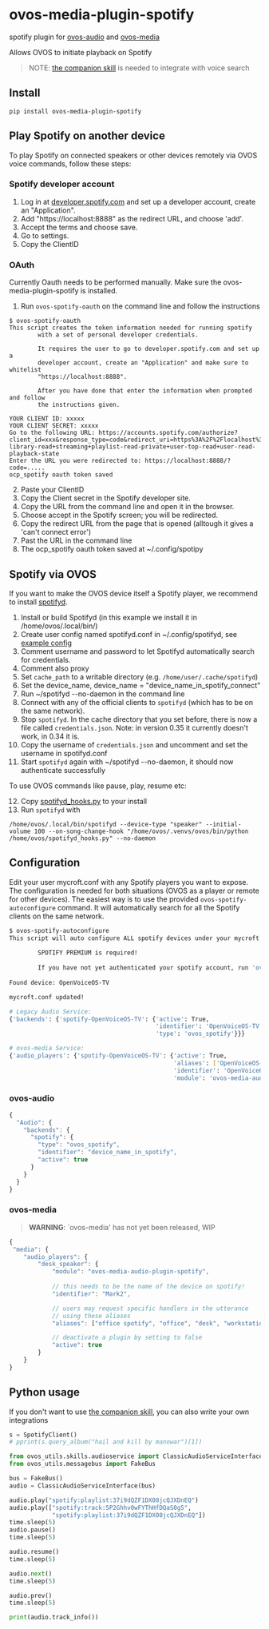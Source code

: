 # ovos-media-plugin-spotify

spotify plugin for [ovos-audio](https://github.com/OpenVoiceOS/ovos-audio) and [ovos-media](https://github.com/OpenVoiceOS/ovos-media)

Allows OVOS to initiate playback on Spotify 

> NOTE: [the companion skill](https://github.com/OpenVoiceOS/skill-ovos-spotify) is needed to integrate with voice search

## Install

`pip install ovos-media-plugin-spotify`



## Play Spotify on another device

To play Spotify on connected speakers or other devices remotely via OVOS voice commands, follow these steps:

### Spotify developer account
1. Log in at [developer.spotify.com](https://developer.spotify.com) and set up a developer account, create an "Application".
2. Add "https://localhost:8888" as the redirect URL, and choose 'add'.
3. Accept the terms and choose save.
4. Go to settings.
5. Copy the ClientID


### OAuth
Currently Oauth needs to be performed manually.
Make sure the ovos-media-plugin-spotify is installed. 

1. Run `ovos-spotify-oauth` on the command line and follow the instructions

```
$ ovos-spotify-oauth
This script creates the token information needed for running spotify
        with a set of personal developer credentials.

        It requires the user to go to developer.spotify.com and set up a
        developer account, create an "Application" and make sure to whitelist
        "https://localhost:8888".

        After you have done that enter the information when prompted and follow
        the instructions given.
        
YOUR CLIENT ID: xxxxx
YOUR CLIENT SECRET: xxxxx
Go to the following URL: https://accounts.spotify.com/authorize?client_id=xxx&response_type=code&redirect_uri=https%3A%2F%2Flocalhost%3A8888&scope=user-library-read+streaming+playlist-read-private+user-top-read+user-read-playback-state
Enter the URL you were redirected to: https://localhost:8888/?code=.....
ocp_spotify oauth token saved
```

2. Paste your ClientID
3. Copy the Client secret in the Spotify developer site.
4. Copy the URL from the command line and open it in the browser.
5. Choose accept in the Spotify screen; you will be redirected.
6. Copy the redirect URL from the page that is opened (alltough it gives a 'can't connect error')
7. Past the URL in the command line
8. The ocp_spotify oauth token saved at ~/.config/spotipy


## Spotify via OVOS
If you want to make the OVOS device itself a Spotify player, we recommend to install [spotifyd](https://github.com/Spotifyd/spotifyd).

1. Install or build Spotifyd (in this example we install it in /home/ovos/.local/bin/)
2. Create user config named spotifyd.conf in ~/.config/spotifyd, see [example config](https://docs.spotifyd.rs/config/File.html) 
3. Comment username and password to let Spotifyd automatically search for credentials. 
4. Comment also proxy 
5. Set `cache_path` to a writable directory (e.g. `/home/user/.cache/spotifyd`)
6. Set the device_name, device_name = "device_name_in_spotify_connect"
7. Run ~/spotifyd --no-daemon in the command line
8. Connect with any of the official clients to `spotifyd` (which has to be on the same network).
9. Stop `spotifyd`. In the cache directory that you set before, there is now a file called `credentials.json`. Note: in version 0.35 it currently doesn't work, in 0.34 it is.
10. Copy the username of `credentials.json` and uncomment and set the username in spotifyd.conf
11. Start `spotifyd` again with ~/spotifyd --no-daemon, it should now authenticate successfully

To use OVOS commands like pause, play, resume etc:

12. Copy [spotifyd_hooks.py](https://github.com/OpenVoiceOS/ovos-media-plugin-spotify/blob/1dccb60de2750224b4018f3a9c7e532c3c15b760/spotifyd_hooks.py) to your install
13. Run `spotifyd` with 
```
/home/ovos/.local/bin/spotifyd --device-type "speaker" --initial-volume 100 --on-song-change-hook "/home/ovos/.venvs/ovos/bin/python /home/ovos/spotifyd_hooks.py" --no-daemon
```

## Configuration

Edit your user mycroft.conf with any Spotify players you want to expose. The configuration is needed for both situations (OVOS as a player or remote for other devices).
The easiest way is to use the provided `ovos-spotify-autoconfigure` command. 
It will automatically search for all the Spotify clients on the same network.

```bash
$ ovos-spotify-autoconfigure
This script will auto configure ALL spotify devices under your mycroft.conf
        
        SPOTIFY PREMIUM is required!
        
        If you have not yet authenticated your spotify account, run 'ovos-spotify-oauth' first!
        
Found device: OpenVoiceOS-TV

mycroft.conf updated!

# Legacy Audio Service:
{'backends': {'spotify-OpenVoiceOS-TV': {'active': True,
                                         'identifier': 'OpenVoiceOS-TV',
                                         'type': 'ovos_spotify'}}}

# ovos-media Service:
{'audio_players': {'spotify-OpenVoiceOS-TV': {'active': True,
                                              'aliases': ['OpenVoiceOS-TV'],
                                              'identifier': 'OpenVoiceOS-TV',
                                              'module': 'ovos-media-audio-plugin-spotify'}}}
```

### ovos-audio

```javascript
{
  "Audio": {
    "backends": {
      "spotify": {
        "type": "ovos_spotify",
        "identifier": "device_name_in_spotify",
        "active": true
      }
    }
  }
}
```

### ovos-media

> **WARNING**: `ovos-media' has not yet been released, WIP

```javascript
{
 "media": {
    "audio_players": {
        "desk_speaker": {
            "module": "ovos-media-audio-plugin-spotify",
            
            // this needs to be the name of the device on spotify!
            "identifier": "Mark2",

            // users may request specific handlers in the utterance
            // using these aliases
            "aliases": ["office spotify", "office", "desk", "workstation"],

            // deactivate a plugin by setting to false
            "active": true
        }
    }
}
```

## Python usage

If you don't want to use [the companion skill](https://github.com/OpenVoiceOS/skill-ovos-spotify), you can also write your own integrations

```python
s = SpotifyClient()
# pprint(s.query_album("hail and kill by manowar")[1])

from ovos_utils.skills.audioservice import ClassicAudioServiceInterface
from ovos_utils.messagebus import FakeBus

bus = FakeBus()
audio = ClassicAudioServiceInterface(bus)

audio.play("spotify:playlist:37i9dQZF1DX08jcQJXDnEQ")
audio.play(["spotify:track:5P2Ghhv0wFYThHfDQaS0g5",
            "spotify:playlist:37i9dQZF1DX08jcQJXDnEQ"])
time.sleep(5)
audio.pause()
time.sleep(5)

audio.resume()
time.sleep(5)

audio.next()
time.sleep(5)

audio.prev()
time.sleep(5)

print(audio.track_info())
```
